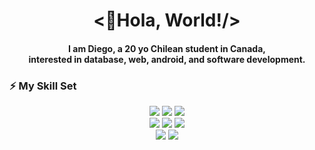 <!--
**db-poblete/db-poblete** is a ✨ _special_ ✨ repository because its `README.md` (this file) appears on your GitHub profile.

Here are some ideas to get you started:

- 🔭 I’m currently working on ...
- 🌱 I’m currently learning ...
- 👯 I’m looking to collaborate on ...
- 🤔 I’m looking for help with ...
- 💬 Ask me about ...
- 📫 How to reach me: ...
- 😄 Pronouns: ...
- ⚡ Fun fact: ...
-->
<div align="center">
  
  <h1><👋Hola, World!/></h1>
  
  <h4>I am Diego, a 20 yo Chilean student in Canada,</br>  
  interested in database, web, android, and software development.</h4>

</div>

<h3>⚡ My Skill Set</h3>

<div display="inline" align="center">

  <img src="https://img.shields.io/badge/C%23-39019A?style=for-the-badge&logo=csharp&logoColor=white" />
  <img src="https://img.shields.io/badge/Java-F89820?style=for-the-badge&logo=java&logoColor=white" />
  <img src="https://img.shields.io/badge/Python-376D9B?style=for-the-badge&logo=python&logoColor=white" />
  </br>
  <img src="https://img.shields.io/badge/JavaScript-F0DB4E?style=for-the-badge&logo=javascript&logoColor=white" />
  <img src="https://img.shields.io/badge/Node.js-43853D?style=for-the-badge&logo=node.js&logoColor=white" />
  <img src="https://img.shields.io/badge/Express.js-404D59?style=for-the-badge&logo=express&logoColor=white" />
  </br>
  <img src="https://img.shields.io/badge/Oracle-E51D20?style=for-the-badge&logo=oracle&logoColor=white" />
  <img src="https://img.shields.io/badge/MongoDB-50B241?style=for-the-badge&logo=mongodb&logoColor=white" />
  
</div>
